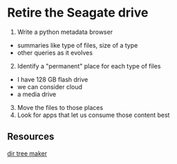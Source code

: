 
# Retire the Seagate drive


1. Write a python metadata browser
  * summaries like type of files, size of a type
  * other queries as it evolves

2. Identify a "permanent" place for each type of files
  * I have 128 GB flash drive
  * we can consider cloud
  * a media drive
3. Move the files to those places
4. Look for apps that let us consume those content best



## Resources

[dir tree maker](https://www.cyberciti.biz/faq/linux-show-directory-structure-command-line/)
